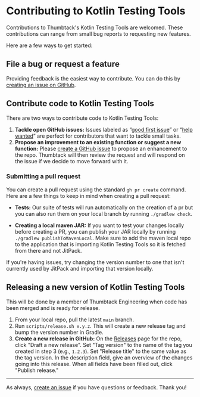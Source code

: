 # Contributing to Kotlin Testing Tools

Contributions to Thumbtack's Kotlin Testing Tools are welcomed. These contributions can
range from small bug reports to requesting new features.

Here are a few ways to get started:

## File a bug or request a feature

Providing feedback is the easiest way to contribute. You can do this by
[creating an issue on GitHub](https://github.com/thumbtack/kotlin-testing-tools/issues).

## Contribute code to Kotlin Testing Tools

There are two ways to contribute code to Kotlin Testing Tools:

1. **Tackle open GitHub issues:** Issues labeled as “[good first issue](https://github.com/thumbtack/kotlin-testing-tools/issues?q=is%3Aopen+is%3Aissue+label%3A%22good+first+issue%22)” or “[help wanted](https://github.com/thumbtack/kotlin-testing-tools/issues?q=is%3Aopen+is%3Aissue+label%3A%22help+wanted%22)” are perfect for contributors that want to tackle small tasks.
2. **Propose an improvement to an existing function or suggest a new function:** Please [create a GitHub issue](https://github.com/thumbtack/kotlin-testing-tools/issues) to propose an enhancement to the repo. Thumbtack will then review the request and will respond on the issue if we decide to move forward with it.

### Submitting a pull request

You can create a pull request using the standard `gh pr create` command. Here are a few things to keep in mind when
creating a pull request:

- **Tests:** Our suite of tests will run automatically on the creation of a pr but you can also run them on your local
branch by running `./gradlew check`.

- **Creating a local maven JAR:** If you want to test your changes locally before creating a PR, you can publish your
JAR locally by running `./gradlew publishToMavenLocal`. Make sure to add the maven local repo to the application that
is importing Kotlin Testing Tools so it is fetched from there and not JitPack.

If you're having issues, try changing the version number to one that isn't currently used by JitPack and importing that
version locally.

## Releasing a new version of Kotlin Testing Tools

This will be done by a member of Thumbtack Engineering when code has been merged and is ready for release.

1. From your local repo, pull the latest `main` branch.
2. Run `scripts/release.sh x.y.z`. This will create a new release tag and bump the version number in Gradle.
3. **Create a new release in GitHub:** On the [Releases](https://github.com/thumbtack/kotlin-testing-tools/releases) page
for the repo, click "Draft a new release". Set "Tag version" to the name of the tag you created in step 3
(e.g., `1.2.3`). Set "Release title" to the same value as the tag version. In the description field, give an overview of the changes going into this release. When all fields have been filled out, click "Publish release."

---

As always, [create an issue](https://github.com/thumbtack/thumbprint-android/issues) if you have questions or feedback. Thank you!
